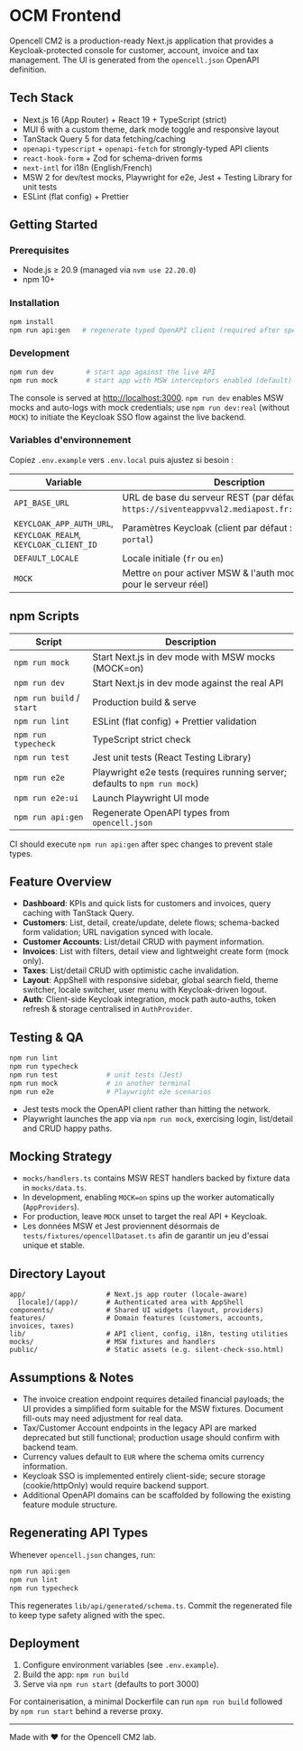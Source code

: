 # OCM Frontend

Opencell CM2 is a production-ready Next.js application that provides a Keycloak-protected console for customer, account, invoice and tax management. The UI is generated from the `opencell.json` OpenAPI definition.

## Tech Stack

- Next.js 16 (App Router) + React 19 + TypeScript (strict)
- MUI 6 with a custom theme, dark mode toggle and responsive layout
- TanStack Query 5 for data fetching/caching
- `openapi-typescript` + `openapi-fetch` for strongly-typed API clients
- `react-hook-form` + Zod for schema-driven forms
- `next-intl` for i18n (English/French)
- MSW 2 for dev/test mocks, Playwright for e2e, Jest + Testing Library for unit tests
- ESLint (flat config) + Prettier

## Getting Started

### Prerequisites

- Node.js ≥ 20.9 (managed via `nvm use 22.20.0`)
- npm 10+

### Installation

```bash
npm install
npm run api:gen   # regenerate typed OpenAPI client (required after spec changes)
```

### Development

```bash
npm run dev        # start app against the live API
npm run mock       # start app with MSW interceptors enabled (default)
```

The console is served at [http://localhost:3000](http://localhost:3000). `npm run dev` enables MSW mocks and auto-logs with mock credentials; use `npm run dev:real` (without `MOCK`) to initiate the Keycloak SSO flow against the live backend.

### Variables d'environnement

Copiez `.env.example` vers `.env.local` puis ajustez si besoin :

| Variable | Description                                                                                   |
| --- |-----------------------------------------------------------------------------------------------|
| `API_BASE_URL` | URL de base du serveur REST (par défaut `https://siventeappvval2.mediapost.fr:6443/opencell`) |
| `KEYCLOAK_APP_AUTH_URL`, `KEYCLOAK_REALM`, `KEYCLOAK_CLIENT_ID` | Paramètres Keycloak (client par défaut : `opencell-portal`)                                   |
| `DEFAULT_LOCALE` | Locale initiale (`fr` ou `en`)                                                                |
| `MOCK` | Mettre `on` pour activer MSW & l'auth mock (laisser vide pour le serveur réel)                |

## npm Scripts

| Script | Description |
| --- | --- |
| `npm run mock` | Start Next.js in dev mode with MSW mocks (MOCK=on) |
| `npm run dev` | Start Next.js in dev mode against the real API |
| `npm run build` / `start` | Production build & serve |
| `npm run lint` | ESLint (flat config) + Prettier validation |
| `npm run typecheck` | TypeScript strict check |
| `npm run test` | Jest unit tests (React Testing Library) |
| `npm run e2e` | Playwright e2e tests (requires running server; defaults to `npm run mock`) |
| `npm run e2e:ui` | Launch Playwright UI mode |
| `npm run api:gen` | Regenerate OpenAPI types from `opencell.json` |

CI should execute `npm run api:gen` after spec changes to prevent stale types.

## Feature Overview

- **Dashboard**: KPIs and quick lists for customers and invoices, query caching with TanStack Query.
- **Customers**: List, detail, create/update, delete flows; schema-backed form validation; URL navigation synced with locale.
- **Customer Accounts**: List/detail CRUD with payment information.
- **Invoices**: List with filters, detail view and lightweight create form (mock only).
- **Taxes**: List/detail CRUD with optimistic cache invalidation.
- **Layout**: AppShell with responsive sidebar, global search field, theme switcher, locale switcher, user menu with Keycloak-driven logout.
- **Auth**: Client-side Keycloak integration, mock path auto-auths, token refresh & storage centralised in `AuthProvider`.

## Testing & QA

```bash
npm run lint
npm run typecheck
npm run test            # unit tests (Jest)
npm run mock            # in another terminal
npm run e2e             # Playwright e2e scenarios
```

- Jest tests mock the OpenAPI client rather than hitting the network.
- Playwright launches the app via `npm run mock`, exercising login, list/detail and CRUD happy paths.

## Mocking Strategy

- `mocks/handlers.ts` contains MSW REST handlers backed by fixture data in `mocks/data.ts`.
- In development, enabling `MOCK=on` spins up the worker automatically (`AppProviders`).
- For production, leave `MOCK` unset to target the real API + Keycloak.
- Les données MSW et Jest proviennent désormais de `tests/fixtures/opencellDataset.ts` afin de garantir un jeu d'essai unique et stable.

## Directory Layout

```
app/                    # Next.js app router (locale-aware)
  [locale]/(app)/       # Authenticated area with AppShell
components/             # Shared UI widgets (layout, providers)
features/               # Domain features (customers, accounts, invoices, taxes)
lib/                    # API client, config, i18n, testing utilities
mocks/                  # MSW fixtures and handlers
public/                 # Static assets (e.g. silent-check-sso.html)
```

## Assumptions & Notes

- The invoice creation endpoint requires detailed financial payloads; the UI provides a simplified form suitable for the MSW fixtures. Document fill-outs may need adjustment for real data.
- Tax/Customer Account endpoints in the legacy API are marked deprecated but still functional; production usage should confirm with backend team.
- Currency values default to `EUR` where the schema omits currency information.
- Keycloak SSO is implemented entirely client-side; secure storage (cookie/httpOnly) would require backend support.
- Additional OpenAPI domains can be scaffolded by following the existing feature module structure.

## Regenerating API Types

Whenever `opencell.json` changes, run:

```bash
npm run api:gen
npm run lint
npm run typecheck
```

This regenerates `lib/api/generated/schema.ts`. Commit the regenerated file to keep type safety aligned with the spec.

## Deployment

1. Configure environment variables (see `.env.example`).
2. Build the app: `npm run build`
3. Serve via `npm run start` (defaults to port 3000)

For containerisation, a minimal Dockerfile can run `npm run build` followed by `npm run start` behind a reverse proxy.

---
Made with ❤️ for the Opencell CM2 lab.

